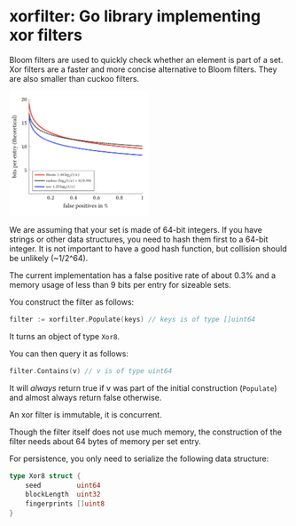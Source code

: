 # xorfilter: Go library implementing xor filters


Bloom filters are used to quickly check whether an element is part of a set.
Xor filters are a faster and more concise alternative to Bloom filters.
They are also smaller than cuckoo filters.

<img src="figures/comparison.png" width="50%"/>


We are assuming that your set is made of 64-bit integers. If you have strings
or other data structures, you need to hash them first to a 64-bit integer. It
is not important to have a good hash function, but collision should be unlikely
(~1/2^64).

The current implementation has a false positive rate of about 0.3% and a memory usage
of less than 9 bits per entry for sizeable sets.

You construct the filter as follows:

```Go
filter := xorfilter.Populate(keys) // keys is of type []uint64
```
It turns an object of type `Xor8`.

You can then query it as follows:


```Go
filter.Contains(v) // v is of type uint64
```

It will *always* return true if v was part of the initial construction (`Populate`) and almost always
return false otherwise.

An xor filter is immutable, it is concurrent.

Though the filter itself does not use much memory, 
the construction of the filter needs about 64 bytes of memory per set entry. 

For persistence, you only need to serialize the following data structure:

```Go
type Xor8 struct {
	seed         uint64
	blockLength  uint32
	fingerprints []uint8
}
```
